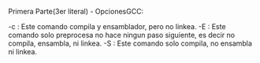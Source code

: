 Primera Parte(3er literal) - OpcionesGCC:

 -c : Este comando compila y ensamblador,  pero no linkea. 
 -E : Este comando solo preprocesa no hace ningun paso siguiente, es decir no compila, ensambla, ni linkea.
 -S : Este comando solo compila, no ensambla ni linkea.


